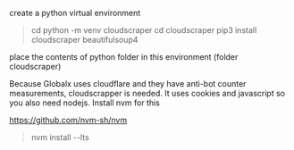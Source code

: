 create a python virtual environment

> cd
> python -m venv cloudscraper
> cd cloudscraper
> pip3 install cloudscraper beautifulsoup4

place the contents of python folder in this environment (folder cloudscraper)

Because Globalx uses cloudflare and they have anti-bot counter measurements, cloudscrapper is needed.
It uses cookies and javascript so you also need nodejs. Install nvm for this

https://github.com/nvm-sh/nvm

> nvm install --lts

